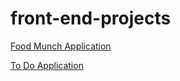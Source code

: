 # front-end-projects

[Food Munch Application](https://gopi13.ccbp.tech/)

[To Do Application](https://gopi13todolist.ccbp.tech/)
